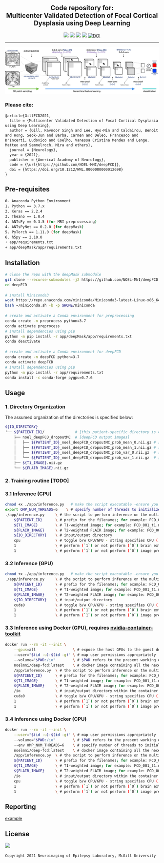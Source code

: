 <h2 align="center">
  Code repository for:<br>
  Multicenter Validated Detection of Focal Cortical Dysplasia using Deep Learning<br>
</h2>

<p align="center">
      <a href="https://www.python.org/">
        <img src="https://img.shields.io/badge/Python-3.7-ff69b4.svg" /></a>
      <a href= "https://keras.io/">
        <img src="https://img.shields.io/badge/Keras-2.2.4-2BAF2B.svg" /></a>
      <a href= "https://github.com/Theano/Theano">
        <img src="https://img.shields.io/badge/Theano-1.0.4-2BAF2B.svg" /></a>
      <a href= "https://github.com/NOEL-MNI/deepFCD/blob/main/LICENSE">
        <img src="https://img.shields.io/badge/License-BSD%203--Clause-blue.svg" /></a>
      <a href="https://doi.org/10.5281/zenodo.4521706">
        <img src="https://zenodo.org/badge/DOI/10.5281/zenodo.4521706.svg" alt="DOI"></a>
</p>


------------------------

![](assets/diagram.jpg)

### Please cite:
```TeX
@article{GillFCD2021,
  title = {Multicenter Validated Detection of Focal Cortical Dysplasia using Deep Learning},
  author = {Gill, Ravnoor Singh and Lee, Hyo-Min and Caldairou, Benoit and Hong, Seok-Jun and Barba, Carmen and Deleo, Francesco and D'Incerti, Ludovico and Coelho, Vanessa Cristina Mendes and Lenge, Matteo and Semmelroch, Mira and others},
  journal = {Neurology},
  year = {2021},
  publisher = {Americal Academy of Neurology},
  code = {\url{https://github.com/NOEL-MNI/deepFCD}},
  doi = {https://doi.org/10.1212/WNL.0000000000012698}
}
```

## Pre-requisites
```bash
0. Anaconda Python Environment
1. Python == 3.7.x
2. Keras == 2.2.4
3. Theano == 1.0.4
4. ANTsPy == 0.3.5 (for MRI preprocessing)
4. ANTsPyNet == 0.2.0 (for deepMask)
5. PyTorch == 1.11.0 (for deepMask)
6. h5py == 2.10.0
+ app/requirements.txt
+ app/deepMask/app/requirements.txt
```

## Installation

```bash
# clone the repo with the deepMask submodule
git clone --recurse-submodules -j2 https://github.com/NOEL-MNI/deepFCD.git
cd deepFCD

# install Miniconda3
wget https://repo.anaconda.com/miniconda/Miniconda3-latest-Linux-x86_64.sh -O ~/miniconda.sh
bash ~/miniconda.sh -b -p $HOME/miniconda

# create and activate a Conda environment for preprocessing
conda create -n preprocess python=3.7
conda activate preprocess
# install dependencies using pip
python -m pip install -r app/deepMask/app/requirements.txt
conda deactivate

# create and activate a Conda environment for deepFCD
conda create -n deepFCD python=3.7
conda activate deepFCD
# install dependencies using pip
python -m pip install -r app/requirements.txt
conda install -c conda-forge pygpu=0.7.6

```


## Usage

### 1. Directory Organization
The assumed organization of the directories is specified below:
```bash
${IO_DIRECTORY}
└── ${PATIENT_ID}/              # [this patient-specific directory is contained within ${IO_DIRECTORY}]
    ├── noel_deepFCD_dropoutMC  # [deepFCD output images]
    │   ├── ${PATIENT_ID}_noel_deepFCD_dropoutMC_prob_mean_0.nii.gz # [mean PROBABILITY image from CNN-1]
    │   ├── ${PATIENT_ID}_noel_deepFCD_dropoutMC_prob_mean_1.nii.gz # [mean PROBABILITY image from CNN-2]
    │   ├── ${PATIENT_ID}_noel_deepFCD_dropoutMC_prob_var_0.nii.gz  # [mean UNCERTAINTY image from CNN-1]
    │   └── ${PATIENT_ID}_noel_deepFCD_dropoutMC_prob_var_1.nii.gz  # [mean UNCERTAINTY image from CNN-2]
    ├── ${T1_IMAGE}.nii.gz
    └── ${FLAIR_IMAGE}.nii.gz
```

### 2. Training routine [TODO]

### 3.1 Inference (CPU)
```bash
chmod +x ./app/inference.py   # make the script executable -ensure you have the requisite permissions
export OMP_NUM_THREADS=6    \ # specify number of threads to initialize when using the CPU - by default this variable is set to half the number of available logical cores
./app/inference.py     \ # the script to perform inference on the multimodal MRI images
    ${PATIENT_ID}      \ # prefix for the filenames; for example: FCD_001 (needed for outputs only)
    ${T1_IMAGE}        \ # T1-weighted image; for example: FCD_001_t1.nii.gz or t1.nii.gz [T1 is specified before FLAIR - order is important]
    ${FLAIR_IMAGE}     \ # T2-weighted FLAIR image; for example: FCD_001_t2.nii.gz or flair.nii.gz [T1 is specified before FLAIR - order is important]
    ${IO_DIRECTORY}    \ # input/output directory
    cpu                \ # toggle b/w CPU/GPU - string specifies CPU ('cpu') or GPU ID ('cudaX', where N is in the range (0,N), where N is the total number of installed GPUs)
    1                  \ # perform (`1`) or not perform (`0`) brain extraction
    1                  \ # perform (`1`) or not perform (`0`) image pre-processing

```

### 3.2 Inference (GPU)
```bash
chmod +x ./app/inference.py   # make the script executable -ensure you have the requisite permissions
./app/inference.py     \ # the script to perform inference on the multimodal MRI images
    ${PATIENT_ID}      \ # prefix for the filenames; for example: FCD_001 (needed for outputs only)
    ${T1_IMAGE}        \ # T1-weighted image; for example: FCD_001_t1.nii.gz or t1.nii.gz [T1 is specified before FLAIR - order is important]
    ${FLAIR_IMAGE}     \ # T2-weighted FLAIR image; for example: FCD_001_t2.nii.gz or flair.nii.gz [T1 is specified before FLAIR - order is important]
    ${IO_DIRECTORY}    \ # input/output directory
    cuda0              \ # toggle b/w CPU/GPU - string specifies CPU ('cpu') or GPU ID ('cudaX', where N is in the range (0,N), where N is the total number of installed GPUs)
    1                  \ # perform (`1`) or not perform (`0`) brain extraction
    1                  \ # perform (`1`) or not perform (`0`) image pre-processing

```

### 3.3 Inference using Docker (GPU), requires [nvidia-container-toolkit](https://docs.nvidia.com/datacenter/cloud-native/container-toolkit/install-guide.html)
```bash
docker run --rm -it --init \
    --gpus=all                 \ # expose the host GPUs to the guest docker container
    --user="$(id -u):$(id -g)" \ # map user permissions appropriately
    --volume="$PWD:/io"        \ # $PWD refers to the present working directory containing the input images, can be modified to a local host directory
    noelmni/deep-fcd:latest    \ # docker image containing all the necessary software dependencies
    /app/inference.py  \ # the script to perform inference on the multimodal MRI images
    ${PATIENT_ID}      \ # prefix for the filenames; for example: FCD_001 (needed for outputs only)
    ${T1_IMAGE}        \ # T1-weighted image; for example: FCD_001_t1.nii.gz or t1.nii.gz [T1 is specified before FLAIR - order is important]
    ${FLAIR_IMAGE}     \ # T2-weighted FLAIR image; for example: FCD_001_t2.nii.gz or flair.nii.gz [T1 is specified before FLAIR - order is important]
    /io                \ # input/output directory within the container mapped to ${IO_DIRECTORY} or ${PWD} [ DO NOT MODIFY]
    cuda0              \ # toggle b/w CPU/GPU - string specifies CPU ('cpu') or GPU ID ('cudaX', where N is in the range (0,N), where N is the total number of installed GPUs)
    1                  \ # perform (`1`) or not perform (`0`) brain extraction
    1                  \ # perform (`1`) or not perform (`0`) image pre-processing
```

### 3.4 Inference using Docker (CPU)
```bash
docker run --rm -it --init \
    --user="$(id -u):$(id -g)" \ # map user permissions appropriately
    --volume="$PWD:/io"        \ # $PWD refers to the present working directory containing the input images, can be modified to a local host directory
    --env OMP_NUM_THREADS=6    \ # specify number of threads to initialize - by default this variable is set to half the number of available logical cores
    noelmni/deep-fcd:latest    \ # docker image containing all the necessary software dependencies
    /app/inference.py  \ # the script to perform inference on the multimodal MRI images
    ${PATIENT_ID}      \ # prefix for the filenames; for example: FCD_001 (needed for outputs only)
    ${T1_IMAGE}        \ # T1-weighted image; for example: FCD_001_t1.nii.gz or t1.nii.gz [T1 is specified before FLAIR - order is important]
    ${FLAIR_IMAGE}     \ # T2-weighted FLAIR image; for example: FCD_001_t2.nii.gz or flair.nii.gz [T1 is specified before FLAIR - order is important]
    /io                \ # input/output directory within the container mapped to ${IO_DIRECTORY} or ${PWD} [ DO NOT MODIFY]
    cpu                \ # toggle b/w CPU/GPU - string specifies CPU ('cpu') or GPU ID ('cudaX', where N is in the range (0,N), where N is the total number of installed GPUs)
    1                  \ # perform (`1`) or not perform (`0`) brain extraction
    1                  \ # perform (`1`) or not perform (`0`) image pre-processing
```

## Reporting
[example](docs/reporting.md)

## License
<a href= "https://opensource.org/licenses/BSD-3-Clause"><img src="https://img.shields.io/badge/License-BSD%203--Clause-blue.svg" /></a>

```console
Copyright 2021 Neuroimaging of Epilepsy Laboratory, McGill University
```

